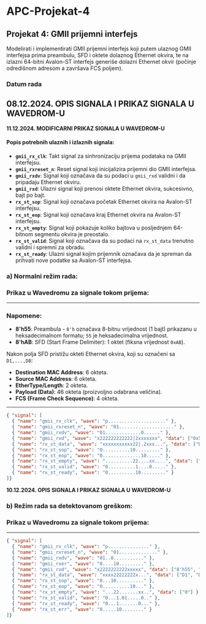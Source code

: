 # APC-Projekat-4

## Projekat 4: GMII prijemni interfejs
Modelirati i implementirati GMII prijemni interfejs koji putem ulaznog GMII interfejsa prima
preambulu, SFD i oktete dolaznog Ethernet okvira, te na izlazni 64-bitni Avalon-ST interfejs
generiše dolazni Ethernet okvir (počinje odredišnom adresom a završava FCS poljem).


### Datum rada 
**08.12.2024.  OPIS SIGNALA I PRIKAZ SIGNALA U WAVEDROM-U**
---
**11.12.2024. MODIFICARNI PRIKAZ SIGNALA U WAVEDROM-U**

#### **Popis potrebnih ulaznih i izlaznih signala:**
- **`gmii_rx_clk`**: Takt signal za sinhronizaciju prijema podataka na GMII interfejsu.
- **`gmii_rxreset_n`**: Reset signal koji inicijalizira prijemni dio GMII interfejsa.
- **`gmii_rxdv`**: Signal koji označava da su podaci u `gmii_rxd` validni i da pripadaju Ethernet okviru.
- **`gmii_rxd`**: Ulazni signal koji prenosi oktete Ethernet okvira, sukcesivno, bajt po bajt.
- **`rx_st_sop`**: Signal koji označava početak Ethernet okvira na Avalon-ST interfejsu.
- **`rx_st_eop`**: Signal koji označava kraj Ethernet okvira na Avalon-ST interfejsu.
- **`rx_st_empty`**: Signal koji pokazuje koliko bajtova u posljednjem 64-bitnom segmentu okvira je preostalo.
- **`rx_st_valid`**: Signal koji označava da su podaci na `rx_st_data` trenutno validni i spremni za obradu.
- **`rx_st_ready`**: Ulazni signal kojim prijemnik označava da je spreman da prihvati nove podatke sa Avalon-ST interfejsa.
  
### **a) Normalni režim rada:**
### Prikaz u Wavedromu za signale tokom prijema:
---

### Napomene:
- **8'h55**: Preambula - `8'h` označava 8-bitnu vrijednost (1 bajt) prikazanu u heksadecimalnom formatu; `55` je heksadecimalna vrijednost.
- **8'hAB**: SFD (Start Frame Delimiter): 1 oktet (fiksna vrijednost `0xAB`).

Nakon polja SFD pristižu okteti Ethernet okvira, koji su označeni sa `D1,...,D8`:
- **Destination MAC Address**: 6 okteta.
- **Source MAC Address**: 6 okteta.
- **EtherType/Length**: 2 okteta.
- **Payload (Data)**: 46 okteta (proizvoljno odabrana veličina).
- **FCS (Frame Check Sequence)**: 4 okteta.

---

```json
{ "signal": [
  { "name": "gmii_rx_clk", "wave": "p....................." },
  { "name": "gmii_rxreset_n", "wave": "01...................." },
  { "name": "gmii_rxdv", "wave": "01.............0......" },
  { "name": "gmii_rxd", "wave": "x222222222222|2xxxxxxx", "data": ["0x55", "0xD5", "D1", "D2", "D3", "D4", "D5", "D6", "D7", "D8", "D9", "","D64"] },
  { "name": "rx_st_data", "wave": "xxxxxxxxxxx22|.2xxx...", "data": ["D1-D8", " ", "D57-D64"] },
  { "name": "rx_st_sop", "wave": "0..........10........." },
  { "name": "rx_st_eop", "wave": "0..............10....." },
  { "name": "rx_st_empty", "wave": "..........22....xx....", "data": ["0"] },
  { "name": "rx_st_valid", "wave": "0..........1....0....." },
  { "name": "rx_st_ready", "wave": "0..........10........." }
]}
```

**10.12.2024.  OPIS SIGNALA I PRIKAZ SIGNALA U WAVEDROM-U**

### **b) Režim rada sa detektovanom greškom:**
### Prikaz u Wavedromu za signale tokom prijema:
---
```json
{ "signal": [
  { "name": "gmii_rx_clk", "wave": "p..............." },
  { "name": "gmii_rxreset_n", "wave": "01.............." },
  { "name": "gmii_rxdv", "wave": "01..0..........." },
  { "name": "gmii_rxer", "wave": "0....10........." },
  { "name": "gmii_rxd", "wave": "x2222222222xxxxx", "data": ["8'h55", "8'hAB", "D1", "D2","D3", "D4", "D5", "D6", "D7", "D8", "x"] },
  { "name": "rx_st_data", "wave": "xxxx22222222x...", "data": ["D1", "D2", "8’h0E", "D4", "D5", "D6", "D7", "D8", "x"] },
  { "name": "rx_st_sop", "wave": "0...10.........." },
  { "name": "rx_st_eop", "wave": "0..........10..." },
  { "name": "rx_st_empty", "wave": "...22.......xx..", "data": ["0"] },
  { "name": "rx_st_valid", "wave": "0...1.01.....0.." },
  { "name": "rx_st_ready", "wave": "0...1.......0..." },
  { "name": "rx_st_err", "wave": "0.....10........" }
]}




